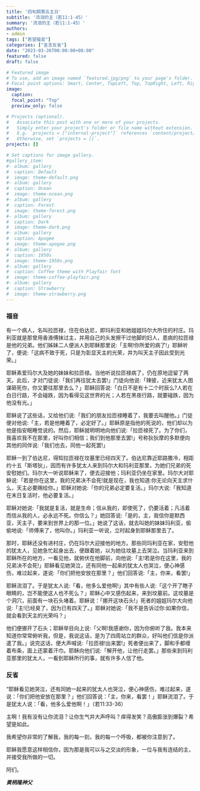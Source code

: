```yaml
---
title: '四旬期第五主日'
subtitle: '流泪的主（若11:1-45）'
summary: '流泪的主（若11:1-45）'
authors:
- admin
tags: ["若望福音"]
categories: ["圣言反省"]
date: "2023-03-26T00:00:00+08:00"
featured: false
draft: false

# Featured image
# To use, add an image named `featured.jpg/png` to your page's folder.
# Focal point options: Smart, Center, TopLeft, Top, TopRight, Left, Right, BottomLeft, Bottom, BottomRight
image:
  caption:
  focal_point: "Top"
  preview_only: false

# Projects (optional).
#   Associate this post with one or more of your projects.
#   Simply enter your project's folder or file name without extension.
#   E.g. `projects = ["internal-project"]` references `content/project/deep-learning/index.md`.
#   Otherwise, set `projects = []`.
projects: []

# Set captions for image gallery.
#gallery_item:
#- album: gallery
#  caption: Default
#  image: theme-default.png
#- album: gallery
#  caption: Ocean
#  image: theme-ocean.png
#- album: gallery
#  caption: Forest
#  image: theme-forest.png
#- album: gallery
#  caption: Dark
#  image: theme-dark.png
#- album: gallery
#  caption: Apogee
#  image: theme-apogee.png
#- album: gallery
#  caption: 1950s
#  image: theme-1950s.png
#- album: gallery
#  caption: Coffee theme with Playfair font
#  image: theme-coffee-playfair.png
#- album: gallery
#  caption: Strawberry
#  image: theme-strawberry.png
---
```

### 福音
有一个病人，名叫拉匝禄，住在伯达尼，即玛利亚和她姐姐玛尔大所住的村庄。玛利亚就是那曾用香液傅抹过主，并用自己的头发擦干过他脚的妇人，患病的拉匝禄是他的兄弟。他们姊妹二人便派人到耶稣那里说:「主啊!你所爱的病了!」耶稣听了，便说:「这病不致于死，只是为彰显天主的光荣，并为叫天主子因此受到光荣。」

耶稣素爱玛尔大及她的妹妹和拉匝禄。当他听说拉匝禄病了，仍在原地逗留了两天。此后，才对门徒说:「我们再往犹太去罢!」门徒向他说:「辣彼，近来犹太人图谋砸死你，你又要往那里去么？」耶稣回答说:「白日不是有十二个时辰么?人若在白日行路，不会碰跌，因为看得见这世界的光；人若在黑夜行路，就要碰跌，因为他没有光。」

耶稣说了这些话，又给他们说:「我们的朋友拉匝禄睡着了，我要去叫醒他。」门徒便对他说:「主，若是他睡着了，必定好了。」耶稣原是指他的死说的，他们却以为他是指安眠睡觉说的。然后，耶稣就明明地向他们说:「拉匝禄死了。为了你们，我喜欢我不在那里，好叫你们相信；我们到他那里去罢!」号称狄狄摩的多默便向其他的同伴说:「我们也去，同他一起死罢!」

耶稣一到了伯达尼，得知拉匝禄在坟墓里已经四天了。伯达尼靠近耶路撒冷，相距约十五「斯塔狄」，因而有许多犹太人来到玛尔大和玛利亚那里，为她们兄弟的死安慰她们。玛尔大一听说耶稣来了，便去迎接他；玛利亚仍坐在家里。玛尔大对耶稣说:「若是你在这里，我的兄弟决不会死!就是现在，我也知道:你无论向天主求什么，天主必要赐给你。」耶稣对她说:「你的兄弟必定要复活。」玛尔大说:「我知道在末日复活时，他必要复活。」

耶稣对她说:「我就是复活，就是生命；信从我的，即使死了，仍要活着；凡活着而信从我的人，必永远不死。你信么？」她回答说:「是的，主，我信你是默西亚，天主子，要来到世界上的那一位。」她说了这话，就去叫她的妹妹玛利亚，偷偷地说:「师傅来了，他叫你。」玛利亚一听说，立时起身到耶稣那里去了。

那时，耶稣还没有进村庄，仍在玛尔大迎接他的地方。那些同玛利亚在家，安慰他的犹太人，见她急忙起身出去，便跟着她，以为她往坟墓上去哭泣。当玛利亚来到耶稣所在的地方，一看见他，就俯伏在他脚前，向他说:「主!若是你在这里，我的兄弟决不会死!」耶稣看见她哭泣，还有同他一起来的犹太人也哭泣，便心神感伤，难过起来，遂说:「你们把他安放在那里？」他们回答说:「主，你来，看罢!」

耶稣流泪了。于是犹太人说:「看，他多么爱他啊!」其中有些人说:「这个开了瞎子眼睛的，岂不能使这人也不死么？」耶稣心中又感伤起来，来到坟墓前。这坟墓是个洞穴，前面有一块石头堵着。耶稣说：「挪开这块石头!」死者的姐姐玛尔大向他说:「主!已经臭了，因为已有四天了。」耶稣对她说:「我不是告诉过你:如果你信，就会看到天主的光荣吗？」

他们便挪开了石头；耶稣举目向上说:「父啊!我感谢你，因为你俯听了我。我本来知道你常常俯听我，但是，我说这话，是为了四周站立的群众，好叫他们信是你派遣了我。」说完这话，便大声喊说:「拉匝禄!出来罢!」死者便出来了，脚和手都缠着布条，面上还蒙着汗巾。耶稣向他们说:「解开他，让他行走罢。」那些来到玛利亚那里的犹太人，一看到耶稣所行的事，就有许多人信了他。

### 反省
“耶稣看见她哭泣，还有同她一起来的犹太人也哭泣，便心神感伤，难过起来，遂说：「你们把他安放在那里？」他们回答说：「主，你来，看罢！」耶稣流泪了。于是犹太人说：「看，他多么爱他啊！」（若11:33-36）

主啊！我有没有让你流泪？让你生气并大声呼叫？痒得发笑？高傲膨涨到爆裂？希望是如此。

我希望你非常的了解我，我的每一刻，我的每一个呼吸，都被你注意到了。

耶稣我愿意这样相信你，因为那是我可以与之交淡的形象，一位与我有连结的主，并接受我所做的一切。

阿们。


___黄柄隆神父___